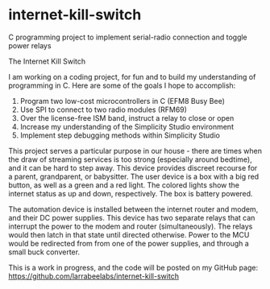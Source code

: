 # internet-kill-switch
C programming project to implement serial-radio connection and toggle power relays


The Internet Kill Switch

I am working on a coding project, for fun and to build my understanding of programming in C.  Here are some of the goals I hope to accomplish: 

1. Program two low-cost microcontrollers in C (EFM8 Busy Bee)
2. Use SPI to connect to two radio modules (RFM69)
3. Over the license-free ISM band, instruct a relay to close or open
4. Increase my understanding of the Simplicity Studio environment
5. Implement step debugging methods within Simplicity Studio

This project serves a particular purpose in our house - there are times when the draw of streaming services is too strong (especially around bedtime), and it can be hard to step away.  This device provides discreet recourse for a parent, grandparent, or babysitter.  The user device is a box with a big red button, as well as a green and a red light.  The colored lights show the internet status as up and down, respectively.  The box is battery powered.  

The automation device is installed between the internet router and modem, and their DC power supplies.  This device has two separate relays that can interrupt the power to the modem and router (simultaneously).  The relays would then latch in that state until directed otherwise.  Power to the MCU would be redirected from from one of the power supplies, and through a small buck converter.  

This is a work in progress, and the code will be posted on my GitHub page: 
https://github.com/larrabeelabs/internet-kill-switch
